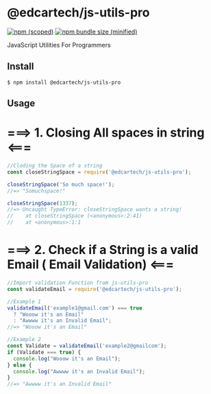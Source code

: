 # @edcartech/js-utils-pro

[![npm (scoped)](https://img.shields.io/npm/v/@edcartech/js-utils-pro.svg)](https://www.npmjs.com/package/@edcartech/js-utils-pro)
[![npm bundle size (minified)](https://img.shields.io/badge/package%20size-1.4%20kB-blue)](https://www.npmjs.com/package/@edcartech/js-utils-pro)

JavaScript Utilities For Programmers

## Install

```
$ npm install @edcartech/js-utils-pro
```

## Usage

# ===> 1. Closing All spaces in string <===

```js
//Cloding the Space of a string
const closeStringSpace = require('@edcartech/js-utils-pro');

closeStringSpace('So much space!');
//=> "Somuchspace!"

closeStringSpace(1337);
//=> Uncaught TypeError: closeStringSpace wants a string!
//    at closeStringSpace (<anonymous>:2:41)
//    at <anonymous>:1:1
```

# ===> 2. Check if a String is a valid Email ( Email Validation) <===

```js
//Import validation Function from js-utils-pro
const validateEmail = require('@edcartech/js-utils-pro');

//Example 1
validateEmail('example1@gmail.com') === true
  ? "Wooow it's an Email"
  : "Awwww it's an Invalid Email";
//=> "Wooow it's an Email"

//Example 2
const Validate = validateEmail('example2@gmailcom');
if (Validate === true) {
  console.log("Wooow it's an Email");
} else {
  console.log("Awwww it's an Invalid Email");
}
//=> "Awwww it's an Invalid Email"
```
